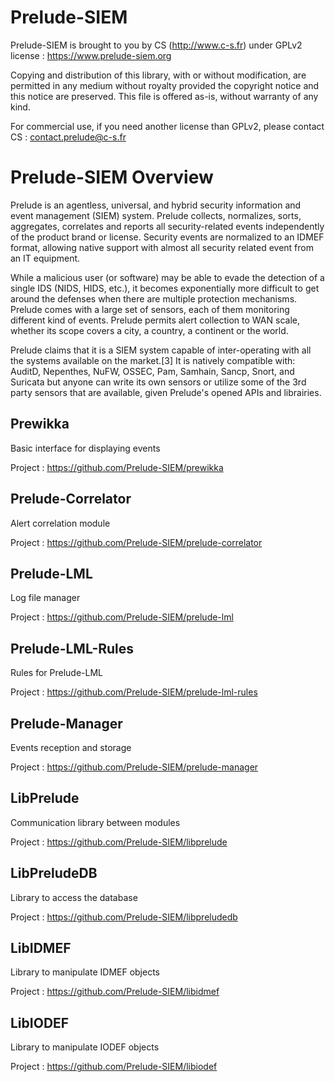 # Prelude-SIEM

Prelude-SIEM is brought to you by CS (http://www.c-s.fr)
under GPLv2 license : https://www.prelude-siem.org

Copying and distribution of this library, with or without modification,
are permitted in any medium without royalty provided the copyright
notice and this notice are preserved. This file is offered as-is,
without warranty of any kind.

For commercial use, if you need another license than GPLv2, please
contact CS : contact.prelude@c-s.fr

# Prelude-SIEM Overview

Prelude is an agentless, universal, and hybrid security information and event management (SIEM) system. Prelude collects, normalizes, sorts, aggregates, correlates and reports all security-related events independently of the product brand or license. Security events are normalized to an IDMEF format, allowing native support with almost all security related event from an IT equipment.

While a malicious user (or software) may be able to evade the detection of a single IDS (NIDS, HIDS, etc.), it becomes exponentially more difficult to get around the defenses when there are multiple protection mechanisms. Prelude comes with a large set of sensors, each of them monitoring different kind of events. Prelude permits alert collection to WAN scale, whether its scope covers a city, a country, a continent or the world.

Prelude claims that it is a SIEM system capable of inter-operating with all the systems available on the market.[3] It is natively compatible with: AuditD, Nepenthes, NuFW, OSSEC, Pam, Samhain, Sancp, Snort, and Suricata but anyone can write its own sensors or utilize some of the 3rd party sensors that are available, given Prelude's opened APIs and librairies.

## Prewikka

Basic interface for displaying events

Project : https://github.com/Prelude-SIEM/prewikka

## Prelude-Correlator

Alert correlation module

Project : https://github.com/Prelude-SIEM/prelude-correlator

## Prelude-LML

Log file manager

Project : https://github.com/Prelude-SIEM/prelude-lml

## Prelude-LML-Rules

Rules for Prelude-LML

Project : https://github.com/Prelude-SIEM/prelude-lml-rules

## Prelude-Manager

Events reception and storage

Project : https://github.com/Prelude-SIEM/prelude-manager

## LibPrelude

Communication library between modules

Project : https://github.com/Prelude-SIEM/libprelude

## LibPreludeDB

Library to access the database

Project : https://github.com/Prelude-SIEM/libpreludedb

## LibIDMEF

Library to manipulate IDMEF objects

Project : https://github.com/Prelude-SIEM/libidmef

## LibIODEF

Library to manipulate IODEF objects

Project : https://github.com/Prelude-SIEM/libiodef
